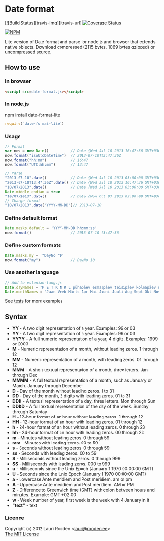 
[1]: https://raw.github.com/litejs/date-format-lite/master/date-format.js
[2]: https://raw.github.com/litejs/date-format-lite/master/min.date-format.js
[3]: https://raw.github.com/litejs/date-format-lite/master/tests/run.js "tests/run.js"
[nodei-img]: https://nodei.co/npm/date-format-lite.png
[nodei-url]: https://nodei.co/npm/date-format-lite/
[cover-img]: https://coveralls.io/repos/litejs/date-format-lite/badge.png
[cover-url]: https://coveralls.io/r/litejs/date-format-lite


Date format
===========

[![Build Status][travis-img]][travis-url] 
[![Coverage Status][cover-img]][cover-url]

[![NPM][nodei-img]][nodei-url]

Lite version of Date format and parse for node.js and browser
that extends native objects.
Download [compressed][2] 
(2115 bytes, 1069 bytes gzipped)
or [uncompressed][1] source.



## How to use

### In browser

```html
<script src=date-format.js></script>
```

### In node.js

npm install date-format-lite

```javascript
require("date-format-lite")

```

### Usage

```javascript
// Format
var now = new Date()          // Date {Wed Jul 10 2013 16:47:36 GMT+0300 (EEST)}
now.format("isoUtcDateTime")  // 2013-07-10T13:47:36Z
now.format("hh:mm")           // 16:47
now.format("UTC:hh:mm")       // 13:47

// Parse
"2013-07-10".date()           // Date {Wed Jul 10 2013 03:00:00 GMT+0300 (EEST)} 
"2013-07-10T13:47:36Z".date() // Date {Wed Jul 10 2013 16:47:36 GMT+0300 (EEST)}
"10/07/2013".date()           // Date {Wed Jul 10 2013 03:00:00 GMT+0300 (EEST)}
Date.middle_endian = true
"10/07/2013".date()           // Date {Mon Oct 07 2013 03:00:00 GMT+0300 (EEST)}
// Change format
"10/07/2013".date("YYYY-MM-DD")// 2013-07-10
```

### Define default format

```javascript
Date.masks.default = 'YYYY-MM-DD hh:mm:ss'
now.format()                  // 2013-07-10 13:47:36
```

### Define custom formats

```javascript
Date.masks.my = '"DayNo "D'
now.format("my")              // DayNo 10
```


### Use another language

```javascript
// Add to estonian-lang.js
Date.dayNames = "P E T K N R L pühapäev esmaspäev teisipäev kolmapäev neljapäev reede laupäev".split(" ")
Date.monthNames = "Jaan Veeb Märts Apr Mai Juuni Juuli Aug Sept Okt Nov Dets jaanuar veebruar märts aprill mai juuni juuli august september oktoober november detsember".split(" ")
```


See [tests][3] for more examples

## Syntax

- **YY**    - A two digit representation of a year. Examples: 99 or 03
- **YY**    - A two digit representation of a year. Examples: 99 or 03
- **YYYY**  - A full numeric representation of a year, 4 digits. Examples: 1999 or 2003
- **M**     - Numeric representation of a month, without leading zeros. 1 through 12
- **MM**    - Numeric representation of a month, with leading zeros. 01 through 12
- **MMM**   - A short textual representation of a month, three letters. Jan through Dec
- **MMMM**  - A full textual representation of a month, such as January or March. January through December
- **D**     - Day of the month without leading zeros. 1 to 31
- **DD**    - Day of the month, 2 digits with leading zeros. 01 to 31
- **DDD**   - A textual representation of a day, three letters. Mon through Sun
- **DDDD**  - A full textual representation of the day of the week. Sunday through Saturday
- **H**     - 12-hour format of an hour without leading zeros. 1 through 12
- **HH**    - 12-hour format of an hour with leading zeros. 01 through 12
- **h**     - 24-hour format of an hour without leading zeros. 0 through 23
- **hh**    - 24-hour format of an hour with leading zeros. 00 through 23
- **m**     - Minutes without leading zeros. 0 through 59
- **mm**    - Minutes with leading zeros. 00 to 59
- **s**     - Seconds without leading zeros. 0 through 59
- **ss**    - Seconds with leading zeros. 00 to 59
- **S**     - Milliseconds without leading zeros. 0 through 999
- **SS**    - Milliseconds with leading zeros. 000 to 999
- **u**     - Milliseconds since the Unix Epoch (January 1 1970 00:00:00 GMT)
- **U**     - Seconds since the Unix Epoch (January 1 1970 00:00:00 GMT)
- **a**     - Lowercase Ante meridiem and Post meridiem. am or pm
- **A**     - Uppercase Ante meridiem and Post meridiem. AM or PM
- **Z**     - Difference to Greenwich time (GMT) with colon between hours and minutes. Example: GMT +02:00
- **w**     - Week number of year, first week is the week with 4 January in it
- **"text"** - text

### Licence

Copyright (c) 2012 Lauri Rooden &lt;lauri@rooden.ee&gt;  
[The MIT License](http://lauri.rooden.ee/mit-license.txt)


